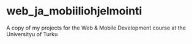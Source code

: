 # web_ja_mobiiliohjelmointi
A copy of my projects for the Web &amp; Mobile Development course at the Universityu of Turku
